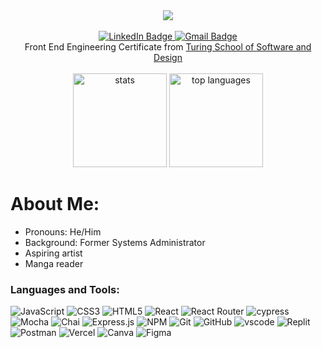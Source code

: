 <div id="header" align="center">
  <img src="https://user-images.githubusercontent.com/100455148/214727267-fb63763c-1fef-40b1-abe7-4f98b152f557.png" />
</div>
<br>
<div id="badges" align="center">
  <a href="https://www.linkedin.com/in/anthonyshellman/">
    <img src="https://img.shields.io/badge/LinkedIn-blue?style=for-the-badge&logo=linkedin&logoColor=white" alt="LinkedIn Badge"/>
  </a>
  <a href="mailto: atshellman@gmail.com)">
    <img src="https://img.shields.io/badge/GMAIL-red?style=for-the-badge&logo=gmail&logoColor=white" alt="Gmail Badge"/>
  </a>
</div>
<div id="info" align="center">Front End Engineering Certificate from <a href="https://turing.edu/">Turing School of Software and Design</a></div>
<br>
<div id="metrics" align="center">
  <img src="https://github-readme-stats.vercel.app/api?username=Ant-Shell&show_icons=true&theme=radical" alt="stats" height="150px"/>
  <img src="https://github-readme-stats.vercel.app/api/top-langs/?username=Ant-Shell&layout=compact&theme=vision-friendly-dark" alt="top languages" height="150px"/>
</div>

<h1>About Me:</h1>

<ul>
  <li>Pronouns: He/Him</li>
  <li>Background: Former Systems Administrator</li>
  <li>Aspiring artist</li>
  <li>Manga reader</li>
</ul>


### Languages and Tools:

<div>
  <img src="https://img.shields.io/badge/javascript-%23323330.svg?style=for-the-badge&logo=javascript&logoColor=%23F7DF1E" alt="JavaScript" />
  <img src="https://img.shields.io/badge/css3-%231572B6.svg?style=for-the-badge&logo=css3&logoColor=white" alt="CSS3" />
  <img src="https://img.shields.io/badge/html5-%23E34F26.svg?style=for-the-badge&logo=html5&logoColor=white" alt="HTML5" />
  <img src="https://img.shields.io/badge/react-%2320232a.svg?style=for-the-badge&logo=react&logoColor=%2361DAFB" alt="React" />
  <img src="https://img.shields.io/badge/React_Router-CA4245?style=for-the-badge&logo=react-router&logoColor=white" alt="React Router" />
  <img src="https://img.shields.io/badge/-cypress-%23E5E5E5?style=for-the-badge&logo=cypress&logoColor=058a5e" alt="cypress" />
  <img src="https://img.shields.io/badge/-mocha-%238D6748?style=for-the-badge&logo=mocha&logoColor=white" alt="Mocha" />
  <img src="https://img.shields.io/badge/-chai-801b1f?style=for-the-badge&logo=chai&logoColor=white" alt="Chai" />
  <img src="https://img.shields.io/badge/express.js-%23404d59.svg?style=for-the-badge&logo=express&logoColor=%2361DAFB" alt="Express.js" />
  <img src="https://img.shields.io/badge/NPM-%23000000.svg?style=for-the-badge&logo=npm&logoColor=white" alt="NPM" />
  <img src="https://img.shields.io/badge/git-%23F05033.svg?style=for-the-badge&logo=git&logoColor=white" alt="Git" />
   <img src="https://img.shields.io/badge/github-%23121011.svg?style=for-the-badge&logo=github&logoColor=white" alt="GitHub" />
  <img src="https://img.shields.io/badge/vscode-307ac6.svg?style=for-the-badge&logo=git&logoColor=white" alt="vscode" />
  <img src="https://img.shields.io/badge/Replit-DD1200?style=for-the-badge&logo=Replit&logoColor=white" alt="Replit" />
  <img src="https://img.shields.io/badge/Postman-FF6C37?style=for-the-badge&logo=postman&logoColor=white" alt="Postman" />
  <img src="https://img.shields.io/badge/vercel-%23000000.svg?style=for-the-badge&logo=vercel&logoColor=white" alt="Vercel" />
  <img src="https://img.shields.io/badge/Canva-%2300C4CC.svg?style=for-the-badge&logo=Canva&logoColor=white" alt="Canva" />
  <img src="https://img.shields.io/badge/figma-%23F24E1E.svg?style=for-the-badge&logo=figma&logoColor=white" alt="Figma" />
</div>
